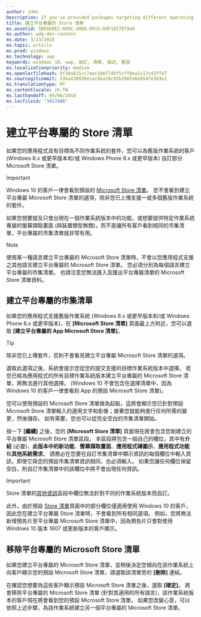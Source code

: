 ```yaml
---
author: jnHs
Description: If you've provided packages targeting different operating systems, you have the option to customize parts of your Store listing for different targeted operating systems.
title: 建立平台專屬的 Store 清單
ms.assetid: 5BE66BE2-669C-49E0-8915-60F1027EF94A
ms.author: wdg-dev-content
ms.date: 3/13/2018
ms.topic: article
ms.prod: windows
ms.technology: uwp
keywords: windows 10, uwp, 自訂, 清單, 描述, 舊版
ms.localizationpriority: medium
ms.openlocfilehash: 6f30a825cc7aec1b6f7dbf5cff0ea1c17c43ffd7
ms.sourcegitcommit: 53ba430930ecec8ea10c95b390fe6e654fe363e1
ms.translationtype: MT
ms.contentlocale: zh-TW
ms.lasthandoff: 09/06/2018
ms.locfileid: "3417486"
---
```

# <a name="create-platform-specific-store-listings"></a>建立平台專屬的 Store 清單


如果您的應用程式具有目標為不同作業系統的套件，您可以為舊版作業系統的客戶 (Windows 8.x 或更早版本和/或 Windows Phone 8.x 或更早版本) 自訂部分 Microsoft Store 清單。 

> [!IMPORTANT]
> Windows 10 的客戶一律會看到預設的 [Microsoft Store 清單](create-app-store-listings.md)。 您不會看到建立平台專屬 Microsoft Store 清單的選項，除非您已上傳支援一或多個舊版作業系統的套件。 

如果您想要提及只會出現在一個作業系統版本中的功能，或想要提供特定作業系統專屬的螢幕擷取畫面 (與裝置類型無關)，而不是讓所有客戶看到相同的市集清單，平台專屬的市集清單就非常有用。

> [!NOTE]
> 使用某一種語言建立平台專屬的 Microsoft Store 清單時，不會以您應用程式支援之其他語言建立平台專屬的 Microsoft Store 清單。 您必須分別為每個語言建立平台專屬的市集清單。 也請注意您無法匯入及匯出平台專屬清單的 Microsoft Store 清單資料。


## <a name="creating-a-platform-specific-store-listing"></a>建立平台專屬的市集清單

如果您的應用程式支援舊版作業系統 (Windows 8.x 或更早版本和/或 Windows Phone 8.x 或更早版本)，在 **\[Microsoft Store 清單\]** 頁面最上方附近，您可以選取 **\[建立平台專屬的 App Microsoft Store 清單\]**。 

> [!TIP]
> 除非您已上傳套件，否則不會看見建立平台專屬 Microsoft Store 清單的選項。

選取此選項之後，系統會提示您從您的提交支援的目標作業系統版本中選擇。 若您已經為應用程式的所有目標作業系統版本建立平台專屬的 Microsoft Store 清單，將無法進行其他選擇。 (Windows 10 不會包含在選擇清單中，因為 Windows 10 的客戶一律會看到 App 的預設 Microsoft Store 清單)。

您可以使用預設的 Microsoft Store 清單做為起點，這將會顯示您已針對預設 Microsoft Store 清單輸入的適用文字和影像；接著您就能夠進行任何所需的變更，然後儲存。 如有需要，您也可以從完全空白的市集清單開始。

按一下 **\[繼續\]** 之後，您的 **\[Microsoft Store 清單\]** 頁面現在將會包含您剛建立的平台專屬 Microsoft Store 清單區段。 本區段將包含一組自己的欄位，其中有**介紹** (必要)、**此版本中的新功能**、**螢幕擷取畫面**、**應用程式磚圖示**、**應用程式功能**和**其他系統需求**。 請務必在您要在自訂市集清單中顯示資訊的每個欄位中輸入資訊，即使它與您的預設市集清單資訊相同，也必須輸入。 如果您讓任何欄位保留空白，則自訂市集清單中的該欄位中將不會出現任何資訊。


> [!IMPORTANT]
> Store 清單的[其他資訊](create-app-store-listings.md#additional-information)區段中欄位無法針對不同的作業系統版本而自訂。
> 
> 此外，由於預設 [Store 清單](create-app-store-listings.md)頁面中的部分欄位僅適用使用 Windows 10 的客戶，因此您在建立平台專屬 Store 清單時，不會看到所有相同選項。 例如，您將無法新增預告片至平台專屬 Microsoft Store 清單中，因為預告片只會對使用 Windows 10 版本 1607 或更新版本的客戶顯示。 


## <a name="removing-a-platform-specific-store-listing"></a>移除平台專屬的 Microsoft Store 清單

如果您建立平台專屬的 Microsoft Store 清單，並稍後決定您傾向在該作業系統上向客戶顯示您的預設 Microsoft Store 清單，請選取該清單旁的 **\[刪除\]** 連結。

在確認您想要為這些客戶顯示預設 Microsoft Store 清單之後，選取 **\[確定\]**。 將會移除平台專屬的 Microsoft Store 清單 (針對其適用的所有語言)，該作業系統版本的客戶現在將會看到您的預設 Microsoft Store 清單。 如果您改變心意，可以依照上述步驟，為該作業系統建立另一個平台專屬的 Microsoft Store 清單。

 

 




